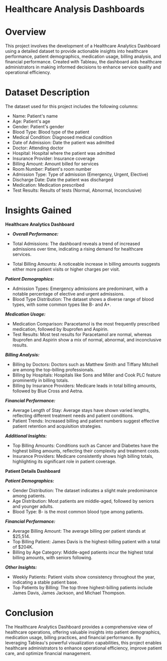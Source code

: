 # Healthcare Analysis Dashboards

# Overview
This project involves the development of a Healthcare Analytics Dashboard using a detailed dataset to provide actionable insights into healthcare performance, patient demographics, medication usage, billing analysis, and financial performance. Created with Tableau, the dashboard aids healthcare administrators in making informed decisions to enhance service quality and operational efficiency.

# Dataset Description
The dataset used for this project includes the following columns:

- Name: Patient's name
- Age: Patient's age
- Gender: Patient's gender
- Blood Type: Blood type of the patient
- Medical Condition: Diagnosed medical condition
- Date of Admission: Date the patient was admitted
- Doctor: Attending doctor
- Hospital: Hospital where the patient was admitted
- Insurance Provider: Insurance coverage
- Billing Amount: Amount billed for services
- Room Number: Patient's room number
- Admission Type: Type of admission (Emergency, Urgent, Elective)
- Discharge Date: Date the patient was discharged
- Medication: Medication prescribed
- Test Results: Results of tests (Normal, Abnormal, Inconclusive)

# Insights Gained
****Healthcare Analytics Dashboard****
- _**Overall Performance:**_

- Total Admissions: The dashboard reveals a trend of increased admissions over time, indicating a rising demand for healthcare services.
- Total Billing Amounts: A noticeable increase in billing amounts suggests either more patient visits or higher charges per visit.

_**Patient Demographics:**_

- Admission Types: Emergency admissions are predominant, with a notable percentage of elective and urgent admissions.
- Blood Type Distribution: The dataset shows a diverse range of blood types, with some common types like B- and A+.

_**Medication Usage:**_

- Medication Comparison: Paracetamol is the most frequently prescribed medication, followed by Ibuprofen and Aspirin.
- Test Results: Most test results for Paracetamol are normal, whereas Ibuprofen and Aspirin show a mix of normal, abnormal, and inconclusive results.

_**Billing Analysis:**_

- Billing by Doctors: Doctors such as Matthew Smith and Tiffany Mitchell are among the top-billing professionals.
- Billing by Hospitals: Hospitals like Sons and Miller and Cook PLC feature prominently in billing totals.
- Billing by Insurance Providers: Medicare leads in total billing amounts, followed by Blue Cross and Aetna.

**_Financial Performance:_**

- Average Length of Stay: Average stays have shown varied lengths, reflecting different treatment needs and patient conditions.
- Patient Trends: Increased billing and patient numbers suggest effective patient retention and acquisition strategies.

_**Additional Insights:**_

- Top Billing Amounts: Conditions such as Cancer and Diabetes have the highest billing amounts, reflecting their complexity and treatment costs.
- Insurance Providers: Medicare consistently shows high billing totals, highlighting its significant role in patient coverage.

****Patient Details Dashboard****

_**Patient Demographics:**_

- Gender Distribution: The dataset indicates a slight male predominance among patients.
- Age Distribution: Most patients are middle-aged, followed by seniors and younger adults.
- Blood Type: B- is the most common blood type among patients.

_**Financial Performance:**_

- Average Billing Amount: The average billing per patient stands at $25,514.
- Top Billing Patient: James Davis is the highest-billing patient with a total of $204K.
- Billing by Age Category: Middle-aged patients incur the highest total billing amounts, with seniors following.

_**Other Insights:**_

- Weekly Patients: Patient visits show consistency throughout the year, indicating a stable patient base.
- Top Patients by Billing: The top three highest-billing patients include James Davis, James Jackson, and Michael Thompson.

# Conclusion

The Healthcare Analytics Dashboard provides a comprehensive view of healthcare operations, offering valuable insights into patient demographics, medication usage, billing practices, and financial performance. By leveraging Tableau's powerful visualization capabilities, this project enables healthcare administrators to enhance operational efficiency, improve patient care, and optimize financial management.
